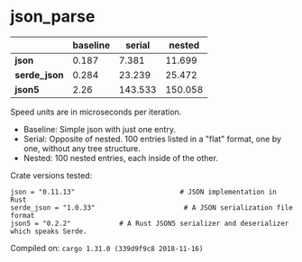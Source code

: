 # json_parse
| | baseline | serial | nested |
| --- | --- | --- | --- |
| **json** | 0.187 | 7.381 | 11.699 |
| **serde_json** | 0.284 | 23.239 | 25.472 |
| **json5** | 2.26 | 143.533 | 150.058 |

Speed units are in microseconds per iteration.

* Baseline: Simple json with just one entry.
* Serial: Opposite of nested. 100 entries listed in a "flat" format, one by one, without any tree structure.
* Nested: 100 nested entries, each inside of the other.

Crate versions tested:

    json = "0.11.13"                          # JSON implementation in Rust
    serde_json = "1.0.33"                      # A JSON serialization file format
    json5 = "0.2.2"            # A Rust JSON5 serializer and deserializer which speaks Serde.

Compiled on: `cargo 1.31.0 (339d9f9c8 2018-11-16)
`